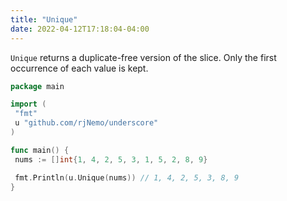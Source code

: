 ```yaml
---
title: "Unique"
date: 2022-04-12T17:18:04-04:00
---
```


`Unique` returns a duplicate-free version of the slice. Only the first occurrence of each value is kept.

```go
package main

import (
 "fmt"
 u "github.com/rjNemo/underscore"
)

func main() {
 nums := []int{1, 4, 2, 5, 3, 1, 5, 2, 8, 9}

 fmt.Println(u.Unique(nums)) // 1, 4, 2, 5, 3, 8, 9
}
```
